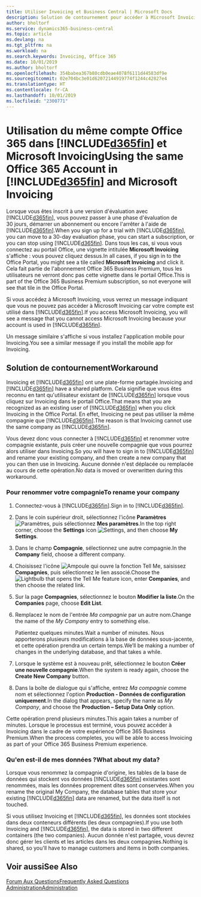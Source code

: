 ```yaml
---
title: Utiliser Invoicing et Business Central | Microsoft Docs
description: Solution de contournement pour accéder à Microsoft Invoicing lorsque vous vous êtes inscrit à Dynamics 365 Business Central.
author: bholtorf
ms.service: dynamics365-business-central
ms.topic: article
ms.devlang: na
ms.tgt_pltfrm: na
ms.workload: na
ms.search.keywords: Invoicing, Office 365
ms.date: 10/01/2019
ms.author: bholtorf
ms.openlocfilehash: 354babea367b80cdb0eae4078f6111d44583df9e
ms.sourcegitcommit: 02e704bc3e01d62072144919774f1244c42827e4
ms.translationtype: HT
ms.contentlocale: fr-CA
ms.lasthandoff: 10/01/2019
ms.locfileid: "2300771"
---
```

# <a name="using-the-same-office-365-account-in-included365finincludesd365fin_long_mdmd-and-microsoft-invoicing"></a><span data-ttu-id="edbae-103">Utilisation du même compte Office 365 dans [!INCLUDE[d365fin](includes/d365fin_long_md.md)] et Microsoft Invoicing</span><span class="sxs-lookup"><span data-stu-id="edbae-103">Using the same Office 365 Account in [!INCLUDE[d365fin](includes/d365fin_long_md.md)] and Microsoft Invoicing</span></span>
<span data-ttu-id="edbae-104">Lorsque vous êtes inscrit à une version d'évaluation avec [!INCLUDE[d365fin](includes/d365fin_md.md)], vous pouvez passer à une phase d'évaluation de 30 jours, démarrer un abonnement ou encore l'arrêter à l'aide de [!INCLUDE[d365fin](includes/d365fin_md.md)].</span><span class="sxs-lookup"><span data-stu-id="edbae-104">When you sign up for a trial with [!INCLUDE[d365fin](includes/d365fin_md.md)], you can move to a 30-day evaluation phase, you can start a subscription, or you can stop using [!INCLUDE[d365fin](includes/d365fin_md.md)].</span></span> <span data-ttu-id="edbae-105">Dans tous les cas, si vous vous connectez au portail Office, une vignette intitulée **Microsoft Invoicing** s'affiche : vous pouvez cliquez dessus.</span><span class="sxs-lookup"><span data-stu-id="edbae-105">In all cases, if you sign in to the Office Portal, you might see a tile called **Microsoft Invoicing** and click it.</span></span> <span data-ttu-id="edbae-106">Cela fait partie de l'abonnement Office 365 Business Premium, tous les utilisateurs ne verront donc pas cette vignette dans le portail Office.</span><span class="sxs-lookup"><span data-stu-id="edbae-106">This is part of the Office 365 Business Premium subscription, so not everyone will see that tile in the Office Portal.</span></span>  

<span data-ttu-id="edbae-107">Si vous accédez à Microsoft Invoicing, vous verrez un message indiquant que vous ne pouvez pas accéder à Microsoft Invoicing car votre compte est utilisé dans [!INCLUDE[d365fin](includes/d365fin_md.md)].</span><span class="sxs-lookup"><span data-stu-id="edbae-107">If you access Microsoft Invoicing, you will see a message that you cannot access Microsoft Invoicing because your account is used in [!INCLUDE[d365fin](includes/d365fin_md.md)].</span></span>  

<span data-ttu-id="edbae-108">Un message similaire s'affiche si vous installez l'application mobile pour Invoicing.</span><span class="sxs-lookup"><span data-stu-id="edbae-108">You see a similar message if you install the mobile app for Invoicing.</span></span>  

## <a name="workaround"></a><span data-ttu-id="edbae-109">Solution de contournement</span><span class="sxs-lookup"><span data-stu-id="edbae-109">Workaround</span></span>
<span data-ttu-id="edbae-110">Invoicing et [!INCLUDE[d365fin](includes/d365fin_md.md)] ont une plate-forme partagée.</span><span class="sxs-lookup"><span data-stu-id="edbae-110">Invoicing and [!INCLUDE[d365fin](includes/d365fin_md.md)] have a shared platform.</span></span> <span data-ttu-id="edbae-111">Cela signifie que vous êtes reconnu en tant qu'utilisateur existant de [!INCLUDE[d365fin](includes/d365fin_md.md)] lorsque vous cliquez sur Invoicing dans le portail Office.</span><span class="sxs-lookup"><span data-stu-id="edbae-111">That means that you are recognized as an existing user of [!INCLUDE[d365fin](includes/d365fin_md.md)] when you click Invoicing in the Office Portal.</span></span> <span data-ttu-id="edbae-112">En effet, Invoicing ne peut pas utiliser la même compagnie que [!INCLUDE[d365fin](includes/d365fin_md.md)].</span><span class="sxs-lookup"><span data-stu-id="edbae-112">The reason is that Invoicing cannot use the same company as [!INCLUDE[d365fin](includes/d365fin_md.md)].</span></span>  

<span data-ttu-id="edbae-113">Vous devez donc vous connecter à [!INCLUDE[d365fin](includes/d365fin_md.md)] et renommer votre compagnie existante, puis créer une nouvelle compagnie que vous pourrez alors utiliser dans Invoicing.</span><span class="sxs-lookup"><span data-stu-id="edbae-113">So you will have to sign in to [!INCLUDE[d365fin](includes/d365fin_md.md)] and rename your existing company, and then create a new company that you can then use in Invoicing.</span></span> <span data-ttu-id="edbae-114">Aucune donnée n'est déplacée ou remplacée au cours de cette opération.</span><span class="sxs-lookup"><span data-stu-id="edbae-114">No data is moved or overwritten during this workaround.</span></span>

### <a name="to-rename-your-company"></a><span data-ttu-id="edbae-115">Pour renommer votre compagnie</span><span class="sxs-lookup"><span data-stu-id="edbae-115">To rename your company</span></span>
1. <span data-ttu-id="edbae-116">Connectez-vous à [!INCLUDE[d365fin](includes/d365fin_md.md)].</span><span class="sxs-lookup"><span data-stu-id="edbae-116">Sign in to [!INCLUDE[d365fin](includes/d365fin_md.md)].</span></span>
2. <span data-ttu-id="edbae-117">Dans le coin supérieur droit, sélectionnez l'icône **Paramètres** ![Paramètres](media/ui-experience/settings_icon_small.png "Icône Paramètres du tableau de bord"), puis sélectionnez **Mes paramètres**.</span><span class="sxs-lookup"><span data-stu-id="edbae-117">In the top right corner, choose the **Settings** icon ![Settings](media/ui-experience/settings_icon_small.png "Settings icon for role center"), and then choose **My Settings**.</span></span>
3. <span data-ttu-id="edbae-118">Dans le champ **Compagnie**, sélectionnez une autre compagnie.</span><span class="sxs-lookup"><span data-stu-id="edbae-118">In the **Company** field, choose a different company.</span></span>
4. <span data-ttu-id="edbae-119">Choisissez l'icône ![Ampoule qui ouvre la fonction Tell Me](media/ui-search/search_small.png "Dites-moi ce que vous voulez faire"), saisissez **Compagnies**, puis sélectionnez le lien associé.</span><span class="sxs-lookup"><span data-stu-id="edbae-119">Choose the ![Lightbulb that opens the Tell Me feature](media/ui-search/search_small.png "Tell me what you want to do") icon, enter **Companies**, and then choose the related link.</span></span>  
5. <span data-ttu-id="edbae-120">Sur la page **Compagnies**, sélectionnez le bouton **Modifier la liste**.</span><span class="sxs-lookup"><span data-stu-id="edbae-120">On the **Companies** page, choose **Edit List**.</span></span>  
6. <span data-ttu-id="edbae-121">Remplacez le nom de l'entrée *Ma compagnie* par un autre nom.</span><span class="sxs-lookup"><span data-stu-id="edbae-121">Change the name of the *My Company* entry to something else.</span></span>  

    <span data-ttu-id="edbae-122">Patientez quelques minutes.</span><span class="sxs-lookup"><span data-stu-id="edbae-122">Wait a number of minutes.</span></span> <span data-ttu-id="edbae-123">Nous apporterons plusieurs modifications à la base de données sous-jacente, et cette opération prendra un certain temps.</span><span class="sxs-lookup"><span data-stu-id="edbae-123">We’ll be making a number of changes in the underlying database, and that takes a while.</span></span>
7.  <span data-ttu-id="edbae-124">Lorsque le système est à nouveau prêt, sélectionnez le bouton **Créer une nouvelle compagnie**.</span><span class="sxs-lookup"><span data-stu-id="edbae-124">When the system is ready again, choose the **Create New Company** button.</span></span>  
8.  <span data-ttu-id="edbae-125">Dans la boîte de dialogue qui s'affiche, entrez *Ma compagnie* comme nom et sélectionnez l'option **Production - Données de configuration uniquement**.</span><span class="sxs-lookup"><span data-stu-id="edbae-125">In the dialog that appears, specify the name as *My Company*, and choose the **Production – Setup Data Only** option.</span></span>  

<span data-ttu-id="edbae-126">Cette opération prend plusieurs minutes.</span><span class="sxs-lookup"><span data-stu-id="edbae-126">This again takes a number of minutes.</span></span> <span data-ttu-id="edbae-127">Lorsque le processus est terminé, vous pouvez accéder à Invoicing dans le cadre de votre expérience Office 365 Business Premium.</span><span class="sxs-lookup"><span data-stu-id="edbae-127">When the process completes, you will be able to access Invoicing as part of your Office 365 Business Premium experience.</span></span>  

### <a name="what-about-my-data"></a><span data-ttu-id="edbae-128">Qu'en est-il de mes données ?</span><span class="sxs-lookup"><span data-stu-id="edbae-128">What about my data?</span></span>
<span data-ttu-id="edbae-129">Lorsque vous renommez la compagnie d'origine, les tables de la base de données qui stockent vos données [!INCLUDE[d365fin](includes/d365fin_md.md)] existantes sont renommées, mais les données proprement dites sont conservées.</span><span class="sxs-lookup"><span data-stu-id="edbae-129">When you rename the original My Company, the database tables that store your existing [!INCLUDE[d365fin](includes/d365fin_md.md)] data are renamed, but the data itself is not touched.</span></span>  

<span data-ttu-id="edbae-130">Si vous utilisez Invoicing et [!INCLUDE[d365fin](includes/d365fin_md.md)], les données sont stockées dans deux conteneurs différents (les deux compagnies).</span><span class="sxs-lookup"><span data-stu-id="edbae-130">If you use both Invoicing and [!INCLUDE[d365fin](includes/d365fin_md.md)], the data is stored in two different containers (the two companies).</span></span> <span data-ttu-id="edbae-131">Aucun donnée n'est partagée, vous devrez donc gérer les clients et les articles dans les deux compagnies.</span><span class="sxs-lookup"><span data-stu-id="edbae-131">Nothing is shared, so you'll have to manage customers and items in both companies.</span></span>  

## <a name="see-also"></a><span data-ttu-id="edbae-132">Voir aussi</span><span class="sxs-lookup"><span data-stu-id="edbae-132">See Also</span></span>
[<span data-ttu-id="edbae-133">Forum Aux Questions</span><span class="sxs-lookup"><span data-stu-id="edbae-133">Frequently Asked Questions</span></span>](across-faq.md)  
[<span data-ttu-id="edbae-134">Administration</span><span class="sxs-lookup"><span data-stu-id="edbae-134">Administration</span></span>](admin-setup-and-administration.md)  
